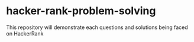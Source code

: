 # hacker-rank-problem-solving
This repository will demonstrate each questions and solutions being faced on HackerRank
